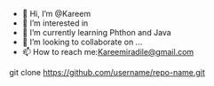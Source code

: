 - 👋 Hi, I’m @Kareem 
- 👀 I’m interested in 
- 🌱 I’m currently learning Phthon and Java
- 💞️ I’m looking to collaborate on ...
- 📫 How to reach me:Kareemiradile@gmail.com 

<!---
Kareemjrr/Kareemjrr is a ✨ special ✨ repository because its `README.md` (this file) appears on your GitHub profile.
You can click the Preview link to take a look at your changes.
--->

git clone https://github.com/username/repo-name.git